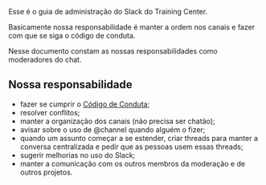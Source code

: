 Esse é o guia de administração do Slack do Training Center.

Basicamente nossa responsabilidade é manter a ordem nos canais e fazer com que se siga o código de conduta.

Nesse documento constam as nossas responsabilidades como moderadores do chat.

## Nossa responsabilidade

- fazer se cumprir o [Código de Conduta](https://github.com/training-center/sobre/blob/master/CONDUCT.md);
- resolver conflitos;
- manter a organização dos canais (não precisa ser chatão);
- avisar sobre o uso de @channel quando alguém o fizer;
- quando um assunto começar a se estender, criar threads para manter a conversa centralizada e pedir que as pessoas usem essas threads;
- sugerir melhorias no uso do Slack;
- manter a comunicação com os outros membros da moderação e de outros projetos.
